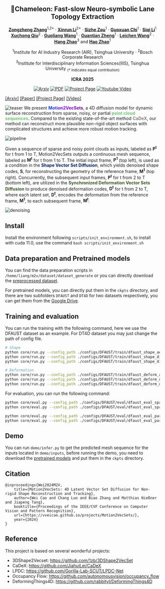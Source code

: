 <div align="center">
<h2>🐎Chameleon: Fast-slow Neuro-symbolic Lane Topology Extraction</h2>

[**Zongzheng Zhang**](https://vveicao.github.io/)<sup>1,2*</sup> · [**Xinrun Li**](https://github.com/netbeifeng)<sup>2*</sup> · [**Sizhe Zou**](https://1zb.github.io/)<sup>1</sup> · [**Guoxuan Chi**](https://1zb.github.io/)<sup>1</sup> · [**Siqi Li**](https://1zb.github.io/)<sup>1</sup> <br>
[**Xuchong Qiu**](https://niessnerlab.org/members/matthias_niessner/profile.html)<sup>2</sup> · [**Guoliang Wang**](https://tangjiapeng.github.io/)<sup>1</sup> · [**Guantian Zheng**](https://1zb.github.io/)<sup>1</sup> · [**Leichen Wang**](https://1zb.github.io/)<sup>2</sup> · [**Hang Zhao**](https://1zb.github.io/)<sup>3</sup> and [**Hao Zhao**](https://1zb.github.io/)<sup>1</sup>

<sup>1</sup>Institute for AI Industry Research (AIR), Tsinghua University  · <sup>2</sup>Bosch Corporate Research <br>
<sup>3</sup>Institute for Interdisciplinary Information Sciences(IIIS), Tsinghua University
<sub>(* indicates equal contribution)</sub>

**ICRA 2025**

<a href="https://arxiv.org/abs/2401.06614"><img src='https://img.shields.io/badge/arXiv-M2V-firebrick?logo=arxiv' alt='Arxiv'></a>
<a href="https://arxiv.org/pdf/2401.06614.pdf"><img src='https://img.shields.io/badge/PDF-M2V-orange?logo=googledocs&logoColor=white' alt='PDF'></a>
<a href='https://vveicao.github.io/projects/Motion2VecSets/'><img src='https://img.shields.io/badge/Project_Page-M2V-green?logo=googlechrome&logoColor=white' alt='Project Page'></a>
<a href='https://www.youtube.com/watch?v=VXI3y2o0SqY&ab_channel=MatthiasNiessner'><img src='https://img.shields.io/badge/Video-M2V-red?logo=youtube' alt='Youtube Video'></a>
</div>

[\[Arxiv\]](https://arxiv.org/abs/2401.06614) [\[Paper\]](https://arxiv.org/pdf/2401.06614.pdf) [\[Project Page\]](https://vveicao.github.io/projects/Motion2VecSets/) [\[Video\]](https://www.youtube.com/watch?v=VXI3y2o0SqY&ab_channel=MatthiasNiessner) 

![teaser](./img/teaser.jpg)
We present <b
              style="background: -webkit-linear-gradient(0deg, rgba(0,70,255,1) 0%, rgba(128,0,255,1) 50%, rgba(122,0,122,1) 100%); -webkit-background-clip: text; -webkit-text-fill-color: transparent;">Motion2VecSets</b>,
            a 4D diffusion model for dynamic surface reconstruction from sparse, noisy, or partial <b
              style="color: rgba(108, 198, 111, 1)">point cloud sequences</b>.
            Compared to the existing state-of-the-art method <b style="color: rgba(128, 128, 128, 1)">CaDeX</b>, our
            method can reconstruct more plausible non-rigid object surfaces with complicated structures and achieve more
            robust motion tracking.

![pipeline](./img/overview.jpg)

<p>
    Given a sequence of sparse and noisy point clouds as inputs, labeled as <span style="font-weight: bold;">P<sup>t</sup></span> for t from 1 to T, Motion2VecSets outputs a continuous mesh sequence, labeled as <span style="font-weight: bold;">M<sup>t</sup></span> for t from 1 to T. The initial input frame, <span style="font-weight: bold;">P<sup>1</sup></span> (top left), is used as a condition in the <span style="color: #002060; font-weight: bold;">Shape Vector Set Diffusion</span>, which yields denoised shape codes, <span style="font-weight: bold;">S</span>, for reconstructing the geometry of the reference frame, <span style="font-weight: bold;">M<sup>1</sup></span> (top right). Concurrently, the subsequent input frames, <span style="font-weight: bold;">P<sup>t</sup></span> for t from 2 to T (bottom left), are utilized in the <span style="color: #385723; font-weight: bold;">Synchronized Deformation Vector Sets Diffusion</span> to produce denoised deformation codes, <span style="font-weight: bold;">D<sup>t</sup></span> for t from 2 to T, where each latent set, <span style="font-weight: bold;">D<sup>t</sup></span>, encodes the deformation from the reference frame, <span style="font-weight: bold;">M<sup>1</sup></span>, to each subsequent frame, <span style="font-weight: bold;">M<sup>t</sup></span>.
</p>

![denoising](./img/denoising.gif)

## Install

Install the environment following `scripts/init_environment.sh`, to install with cuda 11.0, use the command `bash scripts/init_environment.sh`

## Data preparation and Pretrained models

You can find the data preparation scripts in `/home/liang/m2v/dataset/dataset_generate` or you can directly download the [preprocessed dataset](https://nextcloud.in.tum.de/index.php/s/PQWBSJQaWyH6jxN).

For pretrained models, you can directly put them in the `ckpts` directory, and there are two subfolders `DFAUST` and `DT4D` for two datasets respectively, you can get them from the [Google Drive](https://drive.google.com/drive/folders/1dvn-u2BCPkmRWH9wsDdxLOqTV8SzPb7i?usp=sharing).

## Training and evaluation

You can run the training with the following command, here we use the DFAUST dataset as an example. For DT4D dataset you may just change the path of config file.

```bash
# Shape
python core/run.py --config_path ./configs/DFAUST/train/dfaust_shape_ae.yaml # Shape AE
python core/run.py --config_path ./configs/DFAUST/train/dfaust_shape_diff_sparse.yaml # Diffusion Sparse Input
python core/run.py --config_path ./configs/DFAUST/train/dfaust_shape_diff_partial.yaml # Diffusion Partial Input

# Deformation
python core/run.py --config_path ./configs/DFAUST/train/dfaust_deform_ae.yaml # Deformation AE
python core/run.py --config_path ./configs/DFAUST/train/dfaust_deform_diff_sparse.yaml # Diffusion Sparse Input
python core/run.py --config_path ./configs/DFAUST/train/dfaust_deform_diff_partial.yaml # Diffusion Partial Input
```

For evaluation, you can run the following command:
```bash
python core/eval.py --config_path ./configs/DFAUST/eval/dfaust_eval_sparse.yaml # Test Sparse Unssen Sequence
python core/eval.py --config_path ./configs/DFAUST/eval/dfaust_eval_sparse.yaml --test_ui # Test Sparse Unssen Individual

python core/eval.py --config_path ./configs/DFAUST/eval/dfaust_eval_partial.yaml # Test Partial Unssen Sequence
python core/eval.py --config_path ./configs/DFAUST/eval/dfaust_eval_partial.yaml --test_ui # Test Partial Unssen Individual
```

## Demo

You can run `demo/infer.py` to get the predicted mesh sequence for the inputs located in `demo/inputs`, before running the demo, you need to download the [pretrained models](https://drive.google.com/drive/folders/1dvn-u2BCPkmRWH9wsDdxLOqTV8SzPb7i?usp=sharing) and put them in the `ckpts` directory.

## Citation
```
@inproceedings{Wei2024M2V,
    title={Motion2VecSets: 4D Latent Vector Set Diffusion for Non-rigid Shape Reconstruction and Tracking},
    author={Wei Cao and Chang Luo and Biao Zhang and Matthias Nießner and Jiapeng Tang},
    booktitle={Proceedings of the IEEE/CVF Conference on Computer Vision and Pattern Recognition},
    url={https://vveicao.github.io/projects/Motion2VecSets/},
    year={2024}
} 
```

## Reference
This project is based on several wonderful projects:
- 3DShape2Vecset: https://github.com/1zb/3DShape2VecSet
- CaDeX: https://github.com/JiahuiLei/CaDeX
- LPDC: https://github.com/Gorilla-Lab-SCUT/LPDC-Net
- Occupancy Flow: https://github.com/autonomousvision/occupancy_flow
- DeformingThings4D: https://github.com/rabbityl/DeformingThings4D